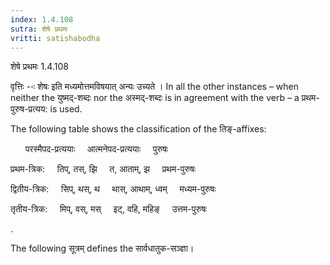 ```yaml
---
index: 1.4.108
sutra: शेषे प्रथमः
vritti: satishabodha
---
```



 शेषे प्रथमः 1.4.108 


वृत्तिः --ः शेषः इति मध्यमोत्तमविषयात् अन्यः उच्यते । In all the other instances – when neither the युष्मद्-शब्दः nor the अस्मद्-शब्दः is in agreement with the verb – a प्रथम-पुरुष-प्रत्यय: is used. 


The following table shows the classification of the तिङ्-affixes: 

      परस्मैपद-प्रत्ययाः     आत्मनेपद-प्रत्ययाः     पुरुषः 

प्रथम-त्रिक:     तिप्, तस्, झि     त, आताम्, झ     प्रथम-पुरुषः 

द्वितीय-त्रिक:     सिप्, थस्, थ     थास्, आथाम्, ध्वम्     मध्यम-पुरुषः 

तृतीय-त्रिक:     मिप्, वस्, मस्     इट्, वहि, महिङ्     उत्तम-पुरुषः 


. 


The following सूत्रम् defines the सार्वधातुक-सञ्ज्ञा। 


